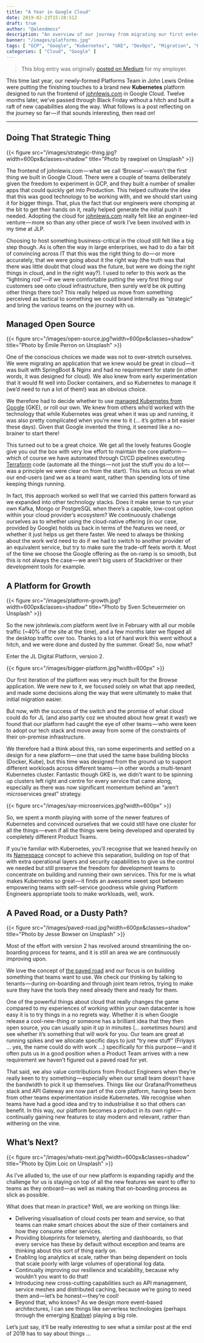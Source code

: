 ```yaml
---
title: "A Year in Google Cloud"
date: 2019-02-23T15:28:51Z
draft: true
author: "@alexdmoss"
description: "An overview of our journey from migrating our first enterprise-scale application to Google Cloud, through to multi-tenant Kubernetes"
banner: "/images/platforms.jpg"
tags: [ "GCP", "Google", "Kubernetes", "GKE", "DevOps", "Migration", "Platforms" ]
categories: [ "Cloud", "Google" ]
---
```


> This blog entry was originally [posted on Medium](https://medium.com/john-lewis-software-engineering/a-year-in-google-cloud-4586a117f352) for my employer.

This time last year, our newly-formed Platforms Team in John Lewis Online were putting the finishing touches to a brand new **Kubernetes** platform designed to run the frontend of [johnlewis.com](https://www.johnlewis.com/) in Google Cloud. Twelve months later, we’ve passed through Black Friday without a hitch and built a raft of new capabilities along the way. What follows is a post reflecting on the journey so far — if that sounds interesting, then read on!

---

## Doing That Strategic Thing

{{< figure src="/images/strategic-thing.jpg?width=600px&classes=shadow" title="Photo by rawpixel on Unsplash" >}}

The frontend of johnlewis.com — what we call ‘Browse’ — wasn’t the first thing we built in Google Cloud. There were a couple of teams deliberately given the freedom to experiment in GCP, and they built a number of smaller apps that could quickly get into Production. This helped cultivate the idea that this was good technology to be working with, and we should start using it for bigger things. That, plus the fact that our engineers were chomping at the bit to get their hands on it, really helped generate the initial push it needed. Adopting the cloud for [johnlewis.com](https://www.johnlewis.com/) really felt like an engineer-led venture — more so than any other piece of work I’ve been involved with in my time at JLP.

Choosing to host something business-critical in the cloud still felt like a big step though. As is often the way in large enterprises, we had to do a fair bit of convincing across IT that this was the right thing to do — or more accurately, that we were going about it the right way (the truth was that there was little doubt that cloud was the future, but were we doing the right things in cloud, and in the right way?). I used to refer to this work as the “lightning rod” — if we were comfortable putting the very first thing our customers see onto cloud infrastructure, then surely we’d be ok putting other things there too? This really helped us move from something perceived as tactical to something we could brand internally as “strategic” and bring the various teams on the journey with us.

## Managed Open Source

{{< figure src="/images/open-source.jpg?width=600px&classes=shadow" title="Photo by Émile Perron on Unsplash" >}}

<!-- https://unsplash.com/photos/xrVDYZRGdw4?utm_source=unsplash&utm_medium=referral&utm_content=creditCopyText -->

One of the conscious choices we made was not to over-stretch ourselves. We were migrating an application that we knew would be great in cloud — it was built with SpringBoot & Nginx and had no requirement for state (in other words, it was designed for cloud). We also knew from early experimentation that it would fit well into Docker containers, and so Kubernetes to manage it (we’d need to run a lot of them!) was an obvious choice.

We therefore had to decide whether to use [managed Kubernetes from Google](https://cloud.google.com/kubernetes-engine/) (GKE), or roll our own. We knew from others who’d worked with the technology that while Kubernetes was great when it was up and running, it was also pretty complicated when you’re new to it (… it’s gotten a bit easier these days). Given that Google invented the thing, it seemed like a no-brainer to start there!

This turned out to be a great choice. We get all the lovely features Google give you out the box with very low effort to maintain the core platform — which of course we have automated through CI/CD pipelines executing [Terraform](https://www.terraform.io/docs/providers/google/getting_started.html) code (automate all the things — not just the stuff you do a lot — was a principle we were clear on from the start). This lets us focus on what our end-users (and we as a team) want, rather than spending lots of time keeping things running.

In fact, this approach worked so well that we carried this pattern forward as we expanded into other technology stacks. Does it make sense to run your own Kafka, Mongo or PostgreSQL when there’s a capable, low-cost option within your cloud provider’s ecosystem? We continuously challenge ourselves as to whether using the cloud-native offering (in our case, provided by Google) holds us back in terms of the features we need, or whether it just helps us get there faster. We need to always be thinking about the work we’d need to do if we had to switch to another provider of an equivalent service, but try to make sure the trade-off feels worth it. Most of the time we choose the Google offering as the on-ramp is so smooth, but this is not always the case — we aren’t big users of Stackdriver or their development tools for example.

## A Platform for Growth

{{< figure src="/images/platform-growth.jpg?width=600px&classes=shadow" title="Photo by Sven Scheuermeier on Unsplash" >}}

<!-- https://unsplash.com/photos/YhdEgF-qWlI?utm_source=unsplash&utm_medium=referral&utm_content=creditCopyText -->

So the new johnlewis.com platform went live in February with all our mobile traffic (~40% of the site at the time), and a few months later we flipped all the desktop traffic over too. Thanks to a lot of hard work this went without a hitch, and we were done and dusted by the summer. Great! So, now what?

Enter the JL Digital Platform, version 2.

{{< figure src="/images/bigger-platform.jpg?width=600px" >}}

Our first iteration of the platform was very much built for the Browse application. We were new to it, we focused solely on what that app needed, and made some decisions along the way that were ultimately to make that initial migration easier.

But now, with the success of the switch and the promise of what cloud could do for JL (and also partly coz we shouted about how great it was!) we found that our platform had caught the eye of other teams — who were keen to adopt our tech stack and move away from some of the constraints of their on-premise infrastructure.

We therefore had a think about this, ran some experiments and settled on a design for a new platform — one that used the same base building blocks (Docker, Kube), but this time was designed from the ground up to support different workloads across different teams — in other words a multi-tenant Kubernetes cluster. Fantastic though GKE is, we didn’t want to be spinning up clusters left right and centre for every service that came along, especially as there was now significant momentum behind an “aren’t microservices great” strategy.

{{< figure src="/images/say-microservices.jpg?width=600px" >}}

So, we spent a month playing with some of the newer features of Kubernetes and convinced ourselves that we could still have one cluster for all the things — even if all the things were being developed and operated by completely different Product Teams.

If you’re familiar with Kubernetes, you’ll recognise that we leaned heavily on its [Namespace](https://kubernetes.io/docs/concepts/overview/working-with-objects/namespaces/) concept to achieve this separation, building on top of that with extra operational layers and security capabilities to give us the control we needed but still preserve the freedom for development teams to concentrate on building and running their own services. This for me is what makes Kubernetes so great — it finds an awesome sweet spot between empowering teams with self-service goodness while giving Platform Engineers appropriate tools to make workloads, well, work.

## A Paved Road, or a Dusty Path?

{{< figure src="/images/paved-road.jpg?width=600px&classes=shadow" title="Photo by Jesse Bowser on Unsplash" >}}

<!-- https://unsplash.com/photos/c0I4ahyGIkA?utm_source=unsplash&utm_medium=referral&utm_content=creditCopyText -->

Most of the effort with version 2 has revolved around streamlining the on-boarding process for teams, and it is still an area we are continuously improving upon.

We love the concept of [the paved road](https://medium.com/netflix-techblog/how-we-build-code-at-netflix-c5d9bd727f15) and our focus is on building something that teams want to use. We check our thinking by talking to tenants — during on-boarding and through joint team retros, trying to make sure they have the tools they need already there and ready for them.

One of the powerful things about cloud that really changes the game compared to my experiences of working within your own datacenter is how easy it is to try things in a no regrets way. Whether it is when Google release a cool-new-thing or someone has a brilliant idea that they then open source, you can usually spin it up in minutes (*... sometimes hours*) and see whether it’s something that will work for you. Our team are great at running spikes and we allocate specific days to just “try new stuff” (Friyays … yes, the name could do with work …) specifically for this purpose — and it often puts us in a good position when a Product Team arrives with a new requirement we haven’t figured out a paved road for yet.

That said, we also value contributions from Product Engineers when they’re really keen to try something — especially when our small team doesn’t have the bandwidth to pick it up themselves. Things like our Grafana/Prometheus stack and API Gateway are now part of the core platform, having been born from other teams experimentation inside Kubernetes. We recognise when teams have had a good idea and try to industrialise it so that others can benefit. In this way, our platform becomes a product in its own right — continually gaining new features to stay modern and relevant, rather than withering on the vine.

## What’s Next?

{{< figure src="/images/whats-next.jpg?width=600px&classes=shadow" title="Photo by Djim Loic on Unsplash" >}}

<!-- https://unsplash.com/photos/ft0-Xu4nTvA?utm_source=unsplash&utm_medium=referral&utm_content=creditCopyText -->

As I’ve alluded to, the use of our new platform is expanding rapidly and the challenge for us is staying on top of all the new features we want to offer to teams as they onboard — as well as making that on-boarding process as slick as possible.

What does that mean in practice? Well, we are working on things like:

- Delivering visualisation of cloud costs per team and service, so that teams can make smart choices about the size of their containers and how they consume other services.
- Providing blueprints for telemetry, alerting and dashboards, so that every service has these by default without exception and teams are thinking about this sort of thing early on.
- Enabling log analytics at scale, rather than being dependent on tools that scale poorly with large volumes of operational log data.
- Continually improving our resilience and scalability, because why wouldn’t you want to do that!
- Introducing new cross-cutting capabilities such as API management, service meshes and distributed caching, because we’re going to need them and — let’s be honest — they’re cool!
- Beyond that, who knows? As we design more event-based architectures, I can see things like serverless technologies (perhaps through the emerging [Knative](https://cloud.google.com/knative/)) playing a big role.

Let’s just say, it’ll be really interesting to see what a similar post at the end of 2019 has to say about things …